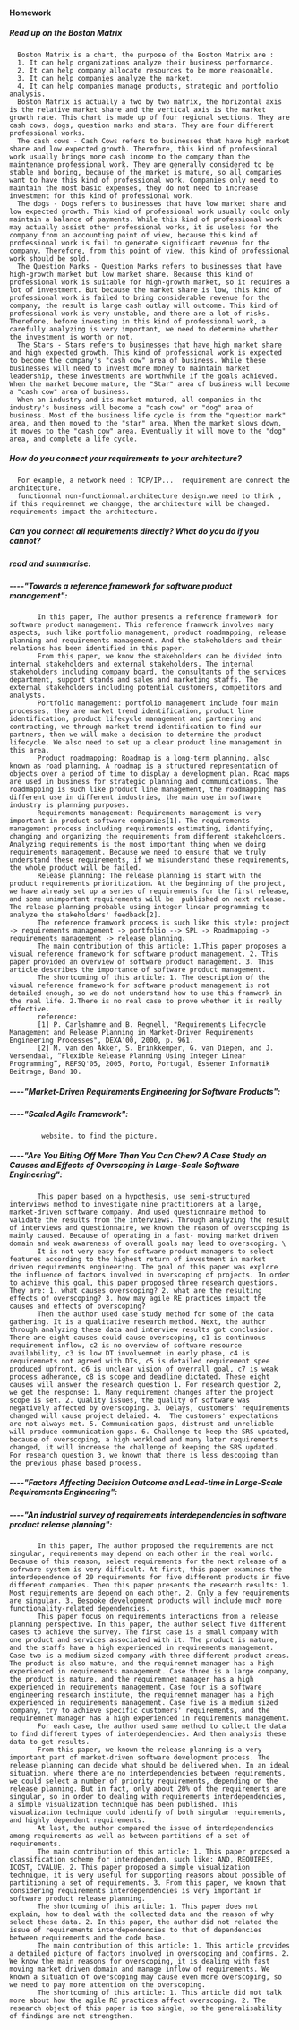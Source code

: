 #### Homework
##### Read up on the Boston Matrix
      Boston Matrix is a chart, the purpose of the Boston Matrix are :
      1. It can help organizations analyze their business performance.
      2. It can help company allocate resources to be more reasonable.
      3. It can help companies analyze the market.
      4. It can help companies manage products, strategic and portfolio analysis.
      Boston Matrix is actually a two by two matrix, the horizontal axis is the relative market share and the vertical axis is the market growth rate. This chart is made up of four regional sections. They are cash cows, dogs, question marks and stars. They are four different professional works.
      The cash cows - Cash Cows refers to businesses that have high market share and low expected growth. Therefore, this kind of professional work usually brings more cash income to the company than the maintenance professional work. They are generally considered to be stable and boring, because of the market is mature, so all companies want to have this kind of professional work. Companies only need to maintain the most basic expenses, they do not need to increase investment for this kind of professional work.
      The dogs - Dogs refers to businesses that have low market share and low expected growth. This kind of professional work usually could only maintain a balance of payments. While this kind of professional work may actually assist other professional works, it is useless for the company from an accounting point of view, because this kind of professional work is fail to generate significant revenue for the company. Therefore, from this point of view, this kind of professional work should be sold.
      The Question Marks - Question Marks refers to businesses that have high-growth market but low market share. Because this kind of professional work is suitable for high-growth market, so it requires a lot of investment. But because the market share is low, this kind of professional work is failed to bring considerable revenue for the company, the result is large cash outlay will outcome. This kind of professional work is very unstable, and there are a lot of risks. Therefore, before investing in this kind of professional work, a carefully analyzing is very important, we need to determine whether the investment is worth or not.
      The Stars - Stars refers to businesses that have high market share and high expected growth. This kind of professional work is expected to become the company's "cash cow" area of business. While these businesses will need to invest more money to maintain market leadership, these investments are worthwhile if the goals achieved. When the market become mature, the "Star" area of business will become a "cash cow" area of business.
      When an industry and its market matured, all companies in the industry's business will become a "cash cow" or "dog" area of business. Most of the business life cycle is from the "question mark" area, and then moved to the "star" area. When the market slows down, it moves to the "cash cow" area. Eventually it will move to the "dog" area, and complete a life cycle.
##### How do you connect your requirements to your architecture?
      For example, a network need : TCP/IP...  requirement are connect the architecture.
      functionnal non-functionnal.architecture design.we need to think , if this requiremnet we changge, the architecture will be changed. requirements impact the architecture.
      


##### Can you connect all requirements directly? What do you do if you cannot?




##### read and summarise:

##### ----"Towards a reference framework for software product management":
           In this paper, The author presents a reference framework for software product management. This reference framwork involves many aspects, such like portfolio management, product roadmapping, release planning and requirements management. And the stakeholders and their relations has been identified in this paper.
           From this paper, we know the stakeholders can be divided into internal stakeholders and external stakeholders. The internal stakeholders including company board, the consultants of the services department, support stands and sales and marketing staffs. The external stakeholders including potential customers, competitors and analysts.
           Portfolio management: portfolio management include four main processes, they are market trend identification, product line identification, product lifecycle management and partnering and contracting, we through market trend identification to find our partners, then we will make a decision to determine the product lifecycle. We also need to set up a clear product line management in this area.
           Product roadmapping: Roadmap is a long-term planning, also known as road planning. A roadmap is a structured representation of objects over a period of time to display a development plan. Road maps are used in business for strategic planning and communications. The roadmapping is such like product line management, the roadmapping has different use in different industries, the main use in software industry is planning purposes. 
           Requirements management: Requirements management is very important in product software companies[1]. The requirements management process including requirements estimating, identifying, changing and organizing the requirements from different stakeholders. Analyzing requirements is the most important thing when we doing requirements management. Because we need to ensure that we truly understand these requirements, if we misunderstand these requirements, the whole product will be failed.
           Release planning: The release planning is start with the product requirements prioritization. At the beginning of the project, we have already set up a series of requirements for the first release, and some unimportant requirements will be  published on next release. The release planning probable using integer linear programming to analyze the stakeholders' feedback[2].
           The reference framwork process is such like this style: project -> requirements management -> portfolio --> SPL -> Roadmapping -> requirements management -> release planning.  
           The main contribution of this article: 1.This paper proposes a visual reference framework for software product management. 2. This paper provided an overview of software product management. 3. This article describes the importance of software product management.
           The shortcoming of this article: 1. The description of the visual reference framework for software product management is not detailed enough, so we do not understand how to use this framwork in the real life. 2.There is no real case to prove whether it is really effective.          
           reference:
           [1] P. Carlshamre and B. Regnell, "Requirements Lifecycle Management and Release Planning in Market-Driven Requirements Engineering Processes", DEXA’00, 2000, p. 961.
           [2] M. van den Akker, S. Brinkkemper, G. van Diepen, and J. Versendaal, “Flexible Release Planning Using Integer Linear Programming”, REFSQ'05, 2005, Porto, Portugal, Essener Informatik Beitrage, Band 10.
##### ----"Market-Driven Requirements Engineering for Software Products":




##### ----"Scaled Agile Framework":
            website. to find the picture.
           



##### ----"Are You Biting Off More Than You Can Chew? A Case Study on Causes and Effects of Overscoping in Large-Scale Software Engineering":
           This paper based on a hypothesis, use semi-structured interviews method to investigate nine practitioners at a large, market-driven software company. And used questionnaire method to validate the results from the interviews. Through analyzing the result of interviews and questionnaire, we known the reason of overscoping is mainly caused. Because of operating in a fast- moving market driven domain and weak awareness of overall goals may lead to overscoping. \
           It is not very easy for software product managers to select features according to the highest return of investment in market driven requirements engineering. The goal of this paper was explore the influence of factors involved in overscoping of projects. In order to achieve this goal, this paper proposed three research questions. They are: 1. what causes overscoping? 2. what are the resulting effects of overscoping? 3. how may agile RE practices impact the causes and effects of overscoping? 
           Then the author used case study method for some of the data gathering. It is a qualitative research method. Next, the author through analyzing these data and interview results got conclusion. There are eight causes could cause overscoping, c1 is continuous requirement inflow, c2 is no overview of software resource availability, c3 is low DT involvemnet in early phase, c4 is requiremnets not agreed with DTs, c5 is detailed requirement spee produced upfront, c6 is unclear vision of overrall goal, c7 is weak process adherance, c8 is scope and deadline dictated. These eight causes will answer the research question 1. For research question 2, we get the response: 1. Many requirement changes after the project scope is set. 2. Quality issues, the quality of software was negatively affected by overscoping. 3. Delays, customers' requirements changed will cause project delaied. 4.  The customers' expectations are not always met. 5. Communication gaps, distrust and unreliable will produce communication gaps. 6. Challenge to keep the SRS updated, because of overscoping, a high workload and many later requirements changed, it will increase the challenge of keeping the SRS updated. For research question 3, we known that there is less descoping than the previous phase based process.
            
           




##### ----"Factors Affecting Decision Outcome and Lead-time in Large-Scale Requirements Engineering":








##### ----"An industrial survey of requirements interdependencies in software product release planning":
           In this paper, The author proposed the requirements are not singular, requirements may depend on each other in the real world. Because of this reason, select requirements for the next release of a sofrware system is very difficult. At first, this paper examines the interdependence of 20 requirements for five different products in five different companies. Then this paper presents the research results: 1. Most requirements are depend on each other. 2. Only a few requirements are singular. 3. Bespoke development products will include much more functionality-related dependencies. 
           This paper focus on requirements interactions from a release planning perspective. In this paper, the author select five different cases to achieve the survey. The first case is a small company with one product and services associated with it. The product is mature, and the staffs have a high experienced in requirements management. Case two is a medium sized company with three different product areas. The product is also mature, and the requiremnet manager has a high experienced in requirements management. Case three is a large company, the product is mature, and the requiremnet manager has a high experienced in requirements management. Case four is a software engineering research institute, the requiremnet manager has a high experienced in requirements management. Case five is a medium sized company, try to achieve specific customers' requirements, and the requiremnet manager has a high experienced in requirements management.
           For each case, the author used same method to collect the data to find different types of interdependencies. And then analysis these data to get results.
           From this paper, we known the release planning is a very important part of market-driven software development process. The release planning can decide what should be delivered when. In an ideal situation, where there are no interdependencies between requirements, we could select a number of priority requirements, depending on the release planning. But in fact, only about 20% of the requirements are singular, so in order to dealing with requirements interdependencies, a simple visualization technique has been published. This visualization technique could identify of both singular requirements, and highly dependent requirements. 
           At last, the author compared the issue of interdependencies among requirements as well as between partitions of a set of requirements.
           The main contribution of this article: 1. This paper proposed a classification scheme for interdependen, such like: AND, REQUIRES, ICOST, CVALUE. 2. This paper proposed a simple visualization technique, it is very useful for supporting reasons about possible of partitioning a set of requirements. 3. From this paper, we known that considering requirements interdependencies is very important in software product release planning.
           The shortcoming of this article: 1. This paper does not explain, how to deal with the collected data and the reason of why select these data. 2. In this paper, the author did not related the issue of requirements interdependencies to that of dependencies between requirements and the code base.
           The main contribution of this article: 1. This article provides a detailed picture of factors involved in overscoping and confirms. 2. We know the main reasons for overscoping, it is dealing with fast moving market driven domain and manage inflow of requirements. We known a situation of overscoping may cause even more overscoping, so we need to pay more attention on the overscoping.
           The shortcoming of this article: 1. This article did not talk more about how the agile RE practices affect overscoping. 2. The research object of this paper is too single, so the generalisability of findings are not strengthen.
           
